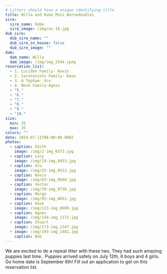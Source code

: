 ```yaml
---
# Litters should have a unique identifying title
title: Willa and Kobe Mini Bernedoodles
sire:
  sire_name: Kobe
  sire_image: /img/as-16.jpg
dub_sire:
  dub_sire_name: ""
  dub_sire_in_house: false
  dub_sire_image: ""
dam:
  dam_name: Willa
  dam_image: /img/img_2544.jpeg
reservation_list:
  - 1. Lucidon Family- Kevin
  - 2. Caratozzolo Family- Dave
  - 3. A Topham- Gru
  - 4. Nock Family-Agnes
  - "5."
  - "6."
  - "7."
  - "8."
  - "9."
  - "10."
size:
  min: 25
  max: 35
colors: ""
date: 2024-07-11T06:00:00.000Z
photos:
  - caption: Edith
    image: /img/2-img_0373.jpg
  - caption: Lucy
    image: /img/19-img_0433.jpg
  - caption: Gru
    image: /img/32-img_0512.jpg
  - caption: Kevin
    image: /img/63-img_0668.jpg
  - caption: Vector
    image: /img/70-img_0730.jpg
  - caption: Margo
    image: /img/92-img_0851.jpg
  - caption: Dave
    image: /img/113-img_0989.jpg
  - caption: Agnes
    image: /img/144-img_1172.jpg
  - caption: Stuart
    image: /img/173-img_1347.jpg
  - image: /img/193-img_1481.jpg
    caption: Bob
---
```

We are excited to do a repeat litter with these two, They had such amazing puppies last time.. Puppies arrived safely on July 12th, 6 boys and 4 girls. Go home date is September 6th! Fill out an application to get on this reservation list.